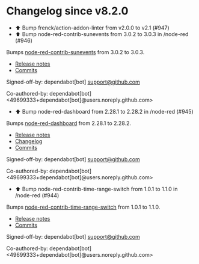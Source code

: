 # Changelog since v8.2.0
- ⬆ Bump frenck/action-addon-linter from v2.0.0 to v2.1 (#947) 
- ⬆️ Bump node-red-contrib-sunevents from 3.0.2 to 3.0.3 in /node-red (#946)

Bumps [node-red-contrib-sunevents](https://github.com/freakent/node-red-contrib-sunevents) from 3.0.2 to 3.0.3.
- [Release notes](https://github.com/freakent/node-red-contrib-sunevents/releases)
- [Commits](https://github.com/freakent/node-red-contrib-sunevents/compare/3.0.2...v3.0.3)

Signed-off-by: dependabot[bot] <support@github.com>

Co-authored-by: dependabot[bot] <49699333+dependabot[bot]@users.noreply.github.com> 
- ⬆️ Bump node-red-dashboard from 2.28.1 to 2.28.2 in /node-red (#945)

Bumps [node-red-dashboard](https://github.com/node-red/node-red-dashboard) from 2.28.1 to 2.28.2.
- [Release notes](https://github.com/node-red/node-red-dashboard/releases)
- [Changelog](https://github.com/node-red/node-red-dashboard/blob/master/CHANGELOG.md)
- [Commits](https://github.com/node-red/node-red-dashboard/compare/2.28.1...2.28.2)

Signed-off-by: dependabot[bot] <support@github.com>

Co-authored-by: dependabot[bot] <49699333+dependabot[bot]@users.noreply.github.com> 
- ⬆️ Bump node-red-contrib-time-range-switch from 1.0.1 to 1.1.0 in /node-red (#944)

Bumps [node-red-contrib-time-range-switch](https://github.com/biddster/node-red-contrib-time-range-switch) from 1.0.1 to 1.1.0.
- [Release notes](https://github.com/biddster/node-red-contrib-time-range-switch/releases)
- [Commits](https://github.com/biddster/node-red-contrib-time-range-switch/compare/1.0.1...1.1.0)

Signed-off-by: dependabot[bot] <support@github.com>

Co-authored-by: dependabot[bot] <49699333+dependabot[bot]@users.noreply.github.com> 
